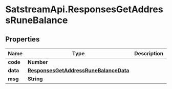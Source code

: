# SatstreamApi.ResponsesGetAddressRuneBalance

## Properties
Name | Type | Description | Notes
------------ | ------------- | ------------- | -------------
**code** | **Number** |  | [optional] 
**data** | [**ResponsesGetAddressRuneBalanceData**](ResponsesGetAddressRuneBalanceData.md) |  | [optional] 
**msg** | **String** |  | [optional] 
